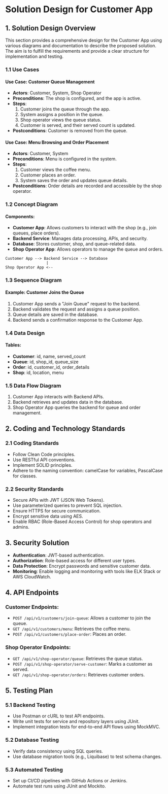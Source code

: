# Solution Design for Customer App

## 1. Solution Design Overview

This section provides a comprehensive design for the Customer App using various diagrams and documentation to describe the proposed solution. The aim is to fulfill the requirements and provide a clear structure for implementation and testing.

### 1.1 Use Cases

#### Use Case: Customer Queue Management

- **Actors**: Customer, System, Shop Operator
- **Preconditions**: The shop is configured, and the app is active.
- **Steps**:
    1. Customer joins the queue through the app.
    2. System assigns a position in the queue.
    3. Shop operator views the queue status.
    4. Customer is served, and their served count is updated.
- **Postconditions**: Customer is removed from the queue.

#### Use Case: Menu Browsing and Order Placement

- **Actors**: Customer, System
- **Preconditions**: Menu is configured in the system.
- **Steps**:
    1. Customer views the coffee menu.
    2. Customer places an order.
    3. System saves the order and updates queue details.
- **Postconditions**: Order details are recorded and accessible by the shop operator.

### 1.2 Concept Diagram

#### Components:

- **Customer App**: Allows customers to interact with the shop (e.g., join queues, place orders).
- **Backend Service**: Manages data processing, APIs, and security.
- **Database**: Stores customer, shop, and queue-related data.
- **Shop Operator App**: Allows operators to manage the queue and orders.

```
Customer App --> Backend Service --> Database
                  |
Shop Operator App <--
```

### 1.3 Sequence Diagram

#### Example: Customer Joins the Queue

1. Customer App sends a "Join Queue" request to the backend.
2. Backend validates the request and assigns a queue position.
3. Queue details are saved in the database.
4. Backend sends a confirmation response to the Customer App.

### 1.4 Data Design

#### Tables:

- **Customer**: id, name, served_count
- **Queue**: id, shop_id, queue_size
- **Order**: id, customer_id, order_details
- **Shop**: id, location, menu

### 1.5 Data Flow Diagram

1. Customer App interacts with Backend APIs.
2. Backend retrieves and updates data in the database.
3. Shop Operator App queries the backend for queue and order management.

## 2. Coding and Technology Standards

### 2.1 Coding Standards

- Follow Clean Code principles.
- Use RESTful API conventions.
- Implement SOLID principles.
- Adhere to the naming convention: camelCase for variables, PascalCase for classes.

### 2.2 Security Standards

- Secure APIs with JWT (JSON Web Tokens).
- Use parameterized queries to prevent SQL injection.
- Ensure HTTPS for secure communication.
- Encrypt sensitive data using AES.
- Enable RBAC (Role-Based Access Control) for shop operators and admins.

## 3. Security Solution

- **Authentication**: JWT-based authentication.
- **Authorization**: Role-based access for different user types.
- **Data Protection**: Encrypt passwords and sensitive customer data.
- **Monitoring**: Enable logging and monitoring with tools like ELK Stack or AWS CloudWatch.

## 4. API Endpoints

### Customer Endpoints:

- `POST /api/v1/customers/join-queue`: Allows a customer to join the queue.
- `GET /api/v1/customers/menu`: Retrieves the coffee menu.
- `POST /api/v1/customers/place-order`: Places an order.

### Shop Operator Endpoints:

- `GET /api/v1/shop-operator/queue`: Retrieves the queue status.
- `POST /api/v1/shop-operator/serve-customer`: Marks a customer as served.
- `GET /api/v1/shop-operator/orders`: Retrieves customer orders.

## 5. Testing Plan

### 5.1 Backend Testing

- Use Postman or cURL to test API endpoints.
- Write unit tests for service and repository layers using JUnit.
- Implement integration tests for end-to-end API flows using MockMVC.

### 5.2 Database Testing

- Verify data consistency using SQL queries.
- Use database migration tools (e.g., Liquibase) to test schema changes.

### 5.3 Automated Testing

- Set up CI/CD pipelines with GitHub Actions or Jenkins.
- Automate test runs using JUnit and Mockito.